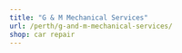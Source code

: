 ```yaml
---
title: "G & M Mechanical Services"
url: /perth/g-and-m-mechanical-services/
shop: car repair
---
```

